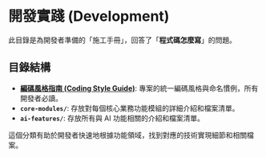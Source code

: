 # 開發實踐 (Development)

此目錄是為開發者準備的「施工手冊」，回答了「**程式碼怎麼寫**」的問題。

## 目錄結構

- **[編碼風格指南 (Coding Style Guide)](./coding-style-guide.md)**: 專案的統一編碼風格與命名慣例，所有開發者必讀。
- **`core-modules/`**: 存放對每個核心業務功能模組的詳細介紹和檔案清單。
- **`ai-features/`**: 存放所有與 AI 功能相關的介紹和檔案清單。

這個分類有助於開發者快速地根據功能領域，找到對應的技術實現細節和相關檔案。
